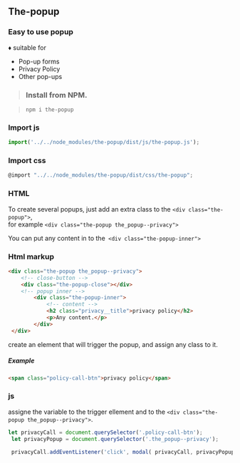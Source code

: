 ## The-popup
### Easy to use popup



♦ suitable for

* Pop-up forms
* Privacy Policy
* Other pop-ups


> ### Install from NPM.

>     npm i the-popup

### Import js
```javascript
import('../../node_modules/the-popup/dist/js/the-popup.js');
```

### Import css
```javascript
@import "../../node_modules/the-popup/dist/css/the-popup";
```

### HTML

To create several popups, just add an extra class to the  `<div class="the-popup">`, <br> for  example ``<div class="the-popup the_popup--privacy">``

You can put any content in to the`` <div class="the-popup-inner">``

### Html markup
```html
<div class="the-popup the_popup--privacy">
	<!-- close-button -->
	<div class="the-popup-close"></div>
	<!-- popup inner -->
		<div class="the-popup-inner">
			<!-- content -->
			<h2 class="privacy__title">privacy policy</h2>
            <p>Any content.</p>
		</div>
 </div>
```
create an element that will trigger the popup, and assign any class to it.
##### Example
```html
<span class="policy-call-btn">privacy policy</span>
```

### js  
assigne the variable to the trigger ellement and to the ``<div class="the-popup the_popup--privacy">``.
```javascript
let privacyCall = document.querySelector('.policy-call-btn');
 let privacyPopup = document.querySelector('.the_popup--privacy');

 privacyCall.addEventListener('click', modal( privacyCall, privacyPopup));
```
